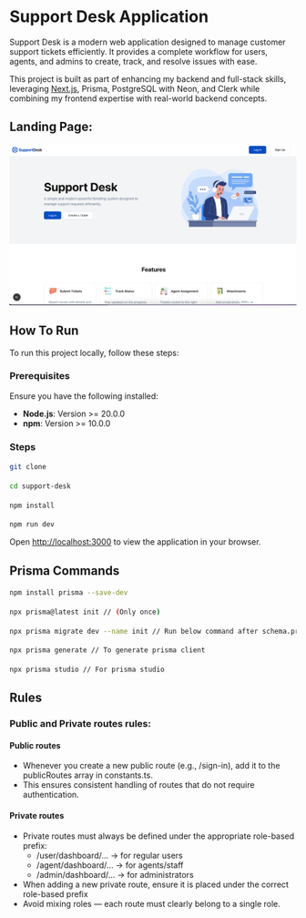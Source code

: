 # Support Desk Application

Support Desk is a modern web application designed to manage customer support tickets efficiently.
It provides a complete workflow for users, agents, and admins to create, track, and resolve issues with ease.

This project is built as part of enhancing my backend and full-stack skills, leveraging [Next.js](https://nextjs.org), Prisma, PostgreSQL with Neon, and Clerk while combining my frontend expertise with real-world backend concepts.

## Landing Page:

![Demo Screenshot](.github/assets/landing-page-demo2.png)

## How To Run

To run this project locally, follow these steps:

### Prerequisites

Ensure you have the following installed:

- **Node.js**: Version >= 20.0.0
- **npm**: Version >= 10.0.0

### Steps

```bash
git clone

cd support-desk

npm install

npm run dev
```

Open [http://localhost:3000](http://localhost:3000) to view the application in your browser.

## Prisma Commands

```bash
npm install prisma --save-dev

npx prisma@latest init // (Only once)

npx prisma migrate dev --name init // Run below command after schema.prisma (init only once on first time)

npx prisma generate // To generate prisma client

npx prisma studio // For prisma studio
```

## Rules

### Public and Private routes rules:

#### Public routes

- Whenever you create a new public route (e.g., /sign-in), add it to the publicRoutes array in constants.ts.
- This ensures consistent handling of routes that do not require authentication.

#### Private routes

- Private routes must always be defined under the appropriate role-based prefix:
  - /user/dashboard/... → for regular users
  - /agent/dashboard/... → for agents/staff
  - /admin/dashboard/... → for administrators
- When adding a new private route, ensure it is placed under the correct role-based prefix
- Avoid mixing roles — each route must clearly belong to a single role.
